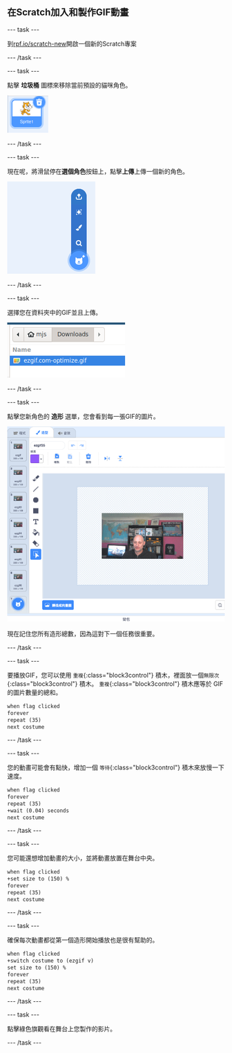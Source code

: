 ## 在Scratch加入和製作GIF動畫

--- task ---

到[rpf.io/scratch-new](https://rpf.io/scratch-new)開啟一個新的Scratch專案

--- /task ---

--- task ---

點擊 **垃圾桶** 圖標來移除當前預設的貓咪角色。

![圖片顯示帶有垃圾桶標示的貓咪角色](images/delete-sprite.png)

--- /task ---

--- task ---

現在呢，將滑鼠停在**選個角色**按鈕上，點擊**上傳**上傳一個新的角色。

![圖片顯示選擇角色選單並選定上傳一個角色](images/upload-sprite.png)

--- /task ---

--- task ---

選擇您在資料夾中的GIF並且上傳。

![圖片顯示檔案瀏覽器中選擇的GIF](images/select-gif.png)

--- /task ---

--- task ---

點擊您新角色的 **造形** 選單，您會看到每一張GIF的圖片。

![圖片顯示 GIF 在 Scratch 中轉換成個別的造形](images/gif-costumes.png)

現在記住您所有造形總數，因為這對下一個任務很重要。

--- /task ---

--- task ---

要播放GIF，您可以使用 `重複`{:class="block3control"} 積木，裡面放一個`無限次`{:class="block3control"} 積木。 `重複`{:class="block3control"} 積木應等於 GIF 的圖片數量的總和。

```blocks3
when flag clicked
forever
repeat (35)
next costume
```
--- /task ---

--- task ---

您的動畫可能會有點快，增加一個 `等待`{:class="block3control"} 積木來放慢一下速度。


```blocks3
when flag clicked
forever
repeat (35)
+wait (0.04) seconds
next costume
```

--- /task ---

--- task ---

您可能還想增加動畫的大小，並將動畫放置在舞台中央。

```blocks3
when flag clicked
+set size to (150) %
forever
repeat (35)
next costume
```

--- /task ---

--- task ---

確保每次動畫都從第一個造形開始播放也是很有幫助的。

```blocks3
when flag clicked
+switch costume to (ezgif v)
set size to (150) %
forever
repeat (35)
next costume
```

--- /task ---


--- task ---

點擊綠色旗觀看在舞台上您製作的影片。

--- /task ---





